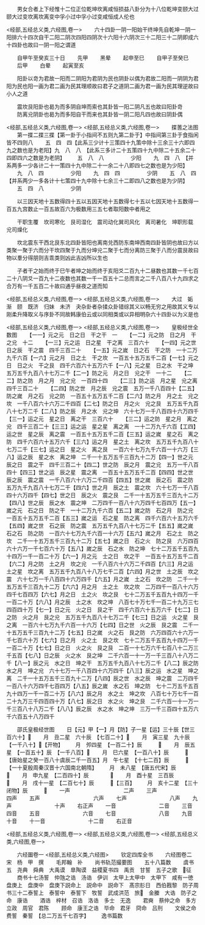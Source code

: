 <!-- { "loadSidebar": true } -->
　　男女合者上下经惟十二位正位乾坤坎离咸恒损益八卦分为十八位乾坤变颐大过颐大过变坎离坎离变中孚小过中孚小过变咸恒成人伦也

<经部,五经总义类,六经图,卷一>
　　六十四卦一阴一阳始干终坤先自乾坤一阴一阳排六十四次自干二阳二阴次四阳四阴次十六阳十六阴次三十二阳三十二阴即成六十四卦也故曰一阴一阳之谓道


　　自甲午至癸亥三十日
　　先甲
　　黑晕
　　起申至巳
　　自甲子至癸巳
　　后甲
　　白晕
　　起寅至亥

　　阳卦以竒为君故一阳而二阴阳为君阴为民也阴卦以偶为君故二阳而一阴阴为君阳为民也阳一画为君二画为民其理顺故曰君子之道阴二画为君一画为民其理逆故曰小人之道

　　震坎艮阳卦也曷为而多阴自坤而索也其卦皆一阳二阴凡五也故曰阳卦竒
　　防离兊阴卦也曷为而多阳自干而来也其卦皆一阴二阳凡四也故曰阴卦偶

<经部,五经总义类,六经图,卷一>
<经部,五经总义类,六经图,卷一>
　　揲蓍之法图
　　第一揲二揲三揲【第一卦于小指间不五则九第二卦于】中指间第三卦于食指闲皆不四则八
　　五　四　四【此系三少计十三策四十九策中除十三余三十六即四九之数也是为老阳】九　八　八　【此系三多计二十五策四十九中除二十五余二十四即四六之数是为老阴】
　　五　八　八　　　　　少阳
　　九　四　八　【并系两多一少各计二十一策四十九中除二十一余二十八即四七之数也是为少阳】
　　九　八　四　　　　　少阳
　　九　四　四　　　　　少阴
　　五　八　四【并系两少一多各计十七策四十九中除十七余三十二即四八之数也是为少阴】
　　五　四　八　　　　　少阴

　　以三因天地十五数得四十五以五因天地十五数得七十五以七因天地十五数得一百五九宫数止一百五故百六为极数用三五七者取阳数中者用之

　　干职生覆　坎司寒化　艮司湿化　震司动化巽司风化　离司暑化　坤职形载　兊司燥化

　　坎北震东干西北艮东北四卦皆阳也离南兑西防东南坤西南四卦皆阴也故曰方以类聚一聚于六而分干坎四聚于九而分坤兊二聚于七而分离防三聚于八而分震艮故曰物以羣分得朋则吉乖类则凶此吉凶所以生也

　　子者干之始而终于巳午者坤之始而终于亥阳爻二百九十二昼数也其数一千七百二十八阴爻一百九十二夜数也其数一千一百五十二总而言之二千八百八十九四求之合万有一千五百二十故曰通乎昼夜之道而知

<经部,五经总义类,六经图,卷一>
<经部,五经总义类,六经图,卷一>
　　大过　姤　渐　颐　既济　归妹　未济　夬杂卦者杂揉众卦错综其义以畅无穷之用故其义专以刚柔升降取义与序卦不同故韩康伯云或以同相类或以异相明杂六十四卦以为义是也

<经部,五经总义类,六经图,卷一>
<经部,五经总义类,六经图,卷一>
　　皇极经世全数图
　　【一一】元之元　日之日　干之干　一
　　【一二】元之防　日之月　干之兊　十二
　　【一三】元之运　日之星　干之离　三百六十
　　【一四】元之世　日之辰　干之震　四千三百二十
　　【一五】元之嵗　日之石　干之防　一十二万九千六百【一六】元之月　日之土　干之坎　一百五十五万五千二百【一七】元之日　日之火　干之艮　四千六百六十五万六千【一八】元之星　日之水　干之坤　五万五千九百八十七万二千【二一】防之元　月之日　兊之干　一十二
　　【二二】防之防　月之月　兊之兊　一百四十四
　　【二三】防之运　月之星　兊之离　四千三百二十
　　【二四】防之世　月之辰　兊之震　五万一千八百四十【二五】防之嵗　月之石　兊之防　一百五十五万五千二百【二六】防之月　月之土　兊之坎　一千八百六十六万二千四百【二七】防之日　月之火　兊之艮　五万五千九百八十七万二千【二八】防之辰　月之水　兊之坤　六十七万一千八百四十六万四千【三一】运之元　星之日　离之干　三百六十
　　【三二】运之防　星之月　离之兊　四千三百二十【三三】运之运　星之星　离之离　一十二万九千六百【工四】运之世　星之辰　离之震　一百五十五万五千二百【三五】运之嵗　星之石　离之防　四千六百六十五万六千【三六】运之月　星之土　离之坎　五万五千九百八十七万二千【三七】运之日　星之火　离之艮　一百六十七万九千六百一十六万【三八】运之辰　星之水　离之坤　二千一十五万五千三百九十二万【四一】世之元　辰之日　震之干　四千三百二十【四二】世之防　辰之月　震之兊　五万一千八百四十【四三】世之运　辰之星　震之离　一百五十五万五千二百【四四】世之世　辰之辰　震之震　一千八百六十六万二千四百【四五】世之嵗　辰之石　震之防　五万九千九百八十七万二千【四六】世之月　辰之土　震之坎　六十七万一千八百四十六万四千【四七】世之日　辰之火　震之艮　二千一十五万五千三百九十二万【四八】世之辰　辰之水　震之坤　二万四千一百八十六万四千七百四万【五一】嵗之元　石之日　防之干　一十二万九千六百【五二】嵗之防　石之月　防之兊　一百五十五万五千二百【五三】嵗之运　石之星　防之离　四千六百六十五万六千【五四】嵗之世　石之辰　防之震　五万五千九百八十七万二千【五五】嵗之嵗　石之石　防之防　一百六十七万九千六百一十六万【五六】嵗之月　石之土　防之坎　二千一十五万五千三百九十二万【五七】嵗之日　石之火　防之艮　六万四百六十六万一千七百六十万【五八】嵗之辰　石之水　防之坤　七十二万五千五百九十四万一千一百二十万【六一】月之元　士之日　坎之干　一百五十五万五千二百【六二】月之防　土之月　坎之兊　一千八百六十六万二千四百【六三】月之运　土之星　坎之离　五万五千九百八十八万七千二百【六四】月之世　土之辰　坎之震　六十七万一千八百四十六万四千【六五】月之嵗　土之石　坎之防　二千一十五万五千三百九十二万【六六】月之月　土之土　坎之坎　二万四千一百八十六万四千七百四万【六七】月之日　土之火　坎之艮　七十二万五千五百九十四万一千一百二十万【六八】月之辰　土之水　坎之坤　八百七十万七千一百二十九万三七四百四十万【七一】日之元　火之日　艮之干　四千六百六十五万六千【七二】日之防　火之月　艮之兊　五万五千九百八十七万二千【七三】日之运　火之星　艮之离　一百六十七万九千六百一十六万【七四】日之世　火之辰　艮之震　二千一十五万五千三百九十二万【七五】日之嵗　火之石　艮之防　六万四百六十六万一千七百六十万【七六】日之月　火之土　艮之坎　七十二万五千五百九十四万一千一百二十万【七七】日之日　火之火　艮之艮　二百一十七万六千七百八十二万三千五百【七八】日之辰　火之水　艮之坤　二千六百一十一万一千三百八十八万二千【八一】辰之元　水之日　坤之干　五万五千九百八十七万二千【八二】辰之防　水之月　坤之兊　六十七万一千八百四十六万四千【八三】辰之运　水之星　坤之离　二千一十五万五千三百九十二万【八四】辰之世　水之辰　坤之震　二万四千一百八十六万四千七百四万【八五】辰之嵗　水之石　坤之防　七十二万五千五百九十四万一千一百二十万【八六】辰之月　水之土　坤之坎　八百七十万七千一百二十九万三千四百四十万【八七】辰之日　水之火　坤之艮　二千六百一十一万一千三百八十八万二千【八八】辰之辰　水之水　坤之坤　三万一千三百四十五万六千六百五十八万四千

　　邵氏皇极经世图
　　日【元】甲【一】月【防】子一星【运】三十辰【世三百六十】
　　月　丑二星　六十辰　【七百二十】
　　月　寅三星　九十辰　【一千八十】【开物】
　　月　夘四星　【一百二十】辰　　　
　　月　辰五星　【一百五十】辰　【一千八百】
　　月　巳六星　【一百八十】辰　　　【唐始星之癸一百八十虞辰二千一百五】月　午七星　【十七二百】辰　　　【一十夏殷周秦汉晋十六国南北朝隋】
　　月　未八星　【唐五代宋】辰　　　　
　　月　申九星　【二百四十】辰　　　　
　　月　酉十星　三百辰　　　　
　　月　戌十一星　【二百七十】辰　　　【三百】
　　月　亥十二星　【三十闭物】辰　　　
　　一声　　　　　　　　　　二声
　　三声　　　　　　　　　　四声
　　五声　　　　　　　　　　六声
　　七声　　　　　　　　八声
　　九声　　　　　　　　十声
　　右正声
　　一音　　　　　　　　二音
　　三音　　　　　　　　四音
　　五音　　　　　　　　六音
　　七音　　　　　　　　八音
　　九音　　　　　　　　十音
　　十一音　　　　　　　　十二音
　　右正音

<经部,五经总义类,六经图,卷一>
<经部,五经总义类,六经图,卷一>
<经部,五经总义类,六经图,卷一>

　　六经圗卷一
<经部,五经总义类,六经图>
　　钦定四库全书
　　六经图卷二　　　　　　宋　杨　甲　撰
　　毛邦翰　补
　　尚书轨范撮要图
　　五十八篇数
　　虞书五　尧典　舜典　大禹谟　臯陶谟　益稷夏书四　禹贡　甘誓　五子之歌　征
　　商书十七汤誓　仲虺之诰　汤诰　伊训　太甲上太甲中　太甲下　咸有一徳　盘庚上　盘庚中　盘庚下説命上　説命中　説命下　髙宗肜日　西伯戡黎　防子周书三十二泰誓上　泰誓中　泰誓下　牧誓　武成洪范　旅　金縢　大诰　防子之命　康诰
　　酒诰　梓材　召诰　洛诰　多士　无逸
　　君奭　蔡仲之命　多方　立政　周官　君陈
　　顾命　康王之诰　毕命　君牙　冏命　吕刑
　　文侯之命　费誓　秦誓　【总二万五千七百字】
　　逸书篇数
